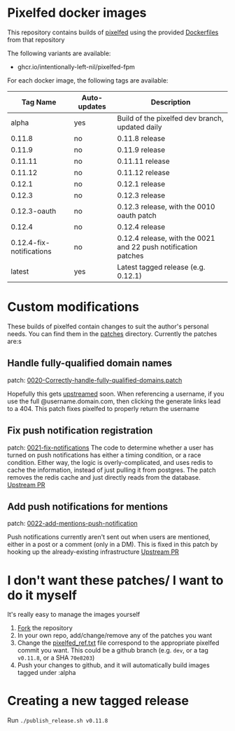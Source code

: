 # Pixelfed docker images

This repository contains builds of [pixelfed](https://github.com/pixelfed/pixelfed) using the provided [Dockerfiles](https://github.com/pixelfed/pixelfed/tree/dev/contrib/docker) from that repository

The following variants are available:

- ghcr.io/intentionally-left-nil/pixelfed-fpm

For each docker image, the following tags are available:

| Tag Name                 | Auto-updates | Description                                                    |
| ------------------------ | ------------ | -------------------------------------------------------------- |
| alpha                    | yes          | Build of the pixelfed dev branch, updated daily                |
| 0.11.8                   | no           | 0.11.8 release                                                 |
| 0.11.9                   | no           | 0.11.9 release                                                 |
| 0.11.11                  | no           | 0.11.11 release                                                |
| 0.11.12                  | no           | 0.11.12 release                                                |
| 0.12.1                   | no           | 0.12.1 release                                                 |
| 0.12.3                   | no           | 0.12.3 release                                                 |
| 0.12.3-oauth             | no           | 0.12.3 release, with the 0010 oauth patch                      |
| 0.12.4                   | no           | 0.12.4 release                                                 |
| 0.12.4-fix-notifications | no           | 0.12.4 release, with the 0021 and 22 push notification patches |
| latest                   | yes          | Latest tagged release (e.g. 0.12.1)                            |

# Custom modifications

These builds of pixelfed contain changes to suit the author's personal needs. You can find them in the [patches](./patches/) directory. Currently the patches are:s

## Handle fully-qualified domain names

patch: [0020-Correctly-handle-fully-qualified-domains.patch](./patches/0020-Correctly-handle-fully-qualified-domains.patch)

Hopefully this gets [upstreamed](https://github.com/pixelfed/pixelfed/pull/4617) soon. When referencing a username, if you use the full @username.domain.com, then clicking the generate links lead to a 404. This patch fixes pixelfed to properly return the username

## Fix push notification registration

patch: [0021-fix-notifications](./patches/0021-fix-notifications.patch)
The code to determine whether a user has turned on push notifications has either a timing condition, or a race condition. Either way, the logic is overly-complicated, and uses redis to cache the information, instead of just pulling it from postgres. The patch removes the redis cache and just directly reads from the database. [Upstream PR](https://github.com/pixelfed/pixelfed/pull/5456)

## Add push notifications for mentions

patch: [0022-add-mentions-push-notification](./patches/0022-add-mentions-push-notification.patch)

Push notifications currently aren't sent out when users are mentioned, either in a post or a comment (only in a DM). This is fixed in this patch by hooking up the already-existing infrastructure [Upstream PR](https://github.com/pixelfed/pixelfed/pull/5458)

# I don't want these patches/ I want to do it myself

It's really easy to manage the images yourself

1. [Fork](https://github.com/intentionally-left-nil/pixelfed/fork) the repository
1. In your own repo, add/change/remove any of the patches you want
1. Change the [pixelfed_ref.txt](./pixelfed_ref.txt) file correspond to the appropriate pixelfed commit you want. This could be a github branch (e.g. `dev`, or a tag `v0.11.8`, or a SHA `70e8203`)
1. Push your changes to github, and it will automatically build images tagged under :alpha

# Creating a new tagged release

Run `./publish_release.sh v0.11.8`
